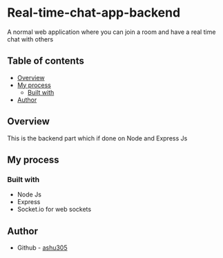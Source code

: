 # Real-time-chat-app-backend
A normal web application where you can join a room and have a real time chat with others

## Table of contents

- [Overview](#overview)
- [My process](#my-process)
  - [Built with](#built-with)
- [Author](#author)


## Overview
This is the backend part which if done on Node and Express Js

## My process

### Built with

- Node Js
- Express
- Socket.io for web sockets

## Author

- Github - [ashu305](https://github.com/ashu305)

